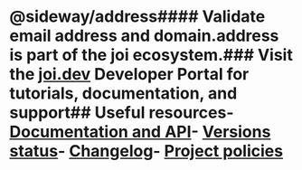 # @sideway/address#### Validate email address and domain.**address** is part of the **joi** ecosystem.### Visit the [joi.dev](https://joi.dev) Developer Portal for tutorials, documentation, and support## Useful resources- [Documentation and API](https://joi.dev/module/address/)- [Versions status](https://joi.dev/resources/status/#address)- [Changelog](https://joi.dev/module/address/changelog/)- [Project policies](https://joi.dev/policies/)
